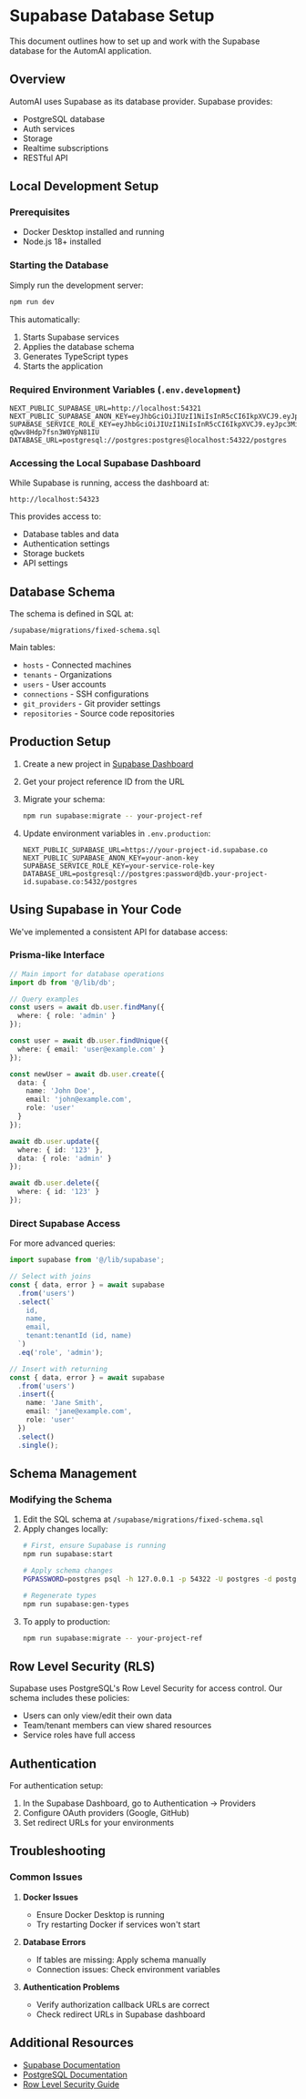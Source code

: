 # Supabase Database Setup

This document outlines how to set up and work with the Supabase database for the AutomAI application.

## Overview

AutomAI uses Supabase as its database provider. Supabase provides:

- PostgreSQL database
- Auth services
- Storage
- Realtime subscriptions
- RESTful API

## Local Development Setup

### Prerequisites

- Docker Desktop installed and running
- Node.js 18+ installed

### Starting the Database

Simply run the development server:

```bash
npm run dev
```

This automatically:
1. Starts Supabase services
2. Applies the database schema
3. Generates TypeScript types
4. Starts the application

### Required Environment Variables (`.env.development`)

```
NEXT_PUBLIC_SUPABASE_URL=http://localhost:54321
NEXT_PUBLIC_SUPABASE_ANON_KEY=eyJhbGciOiJIUzI1NiIsInR5cCI6IkpXVCJ9.eyJpc3MiOiJzdXBhYmFzZS1kZW1vIiwicm9sZSI6ImFub24iLCJleHAiOjE5ODM4MTI5OTZ9.CRXP1A7WOeoJeXxjNni43kdQwgnWNReilDMblYTn_I0
SUPABASE_SERVICE_ROLE_KEY=eyJhbGciOiJIUzI1NiIsInR5cCI6IkpXVCJ9.eyJpc3MiOiJzdXBhYmFzZS1kZW1vIiwicm9sZSI6InNlcnZpY2Vfcm9sZSIsImV4cCI6MTk4MzgxMjk5Nn0.EGIM96RAZx35lJzdJsyH-qQwv8Hdp7fsn3W0YpN81IU
DATABASE_URL=postgresql://postgres:postgres@localhost:54322/postgres
```

### Accessing the Local Supabase Dashboard

While Supabase is running, access the dashboard at:

```
http://localhost:54323
```

This provides access to:
- Database tables and data
- Authentication settings
- Storage buckets
- API settings

## Database Schema

The schema is defined in SQL at:

```
/supabase/migrations/fixed-schema.sql
```

Main tables:
- `hosts` - Connected machines
- `tenants` - Organizations
- `users` - User accounts
- `connections` - SSH configurations
- `git_providers` - Git provider settings
- `repositories` - Source code repositories

## Production Setup

1. Create a new project in [Supabase Dashboard](https://app.supabase.com/)

2. Get your project reference ID from the URL

3. Migrate your schema:
   ```bash
   npm run supabase:migrate -- your-project-ref
   ```

4. Update environment variables in `.env.production`:
   ```
   NEXT_PUBLIC_SUPABASE_URL=https://your-project-id.supabase.co
   NEXT_PUBLIC_SUPABASE_ANON_KEY=your-anon-key
   SUPABASE_SERVICE_ROLE_KEY=your-service-role-key
   DATABASE_URL=postgresql://postgres:password@db.your-project-id.supabase.co:5432/postgres
   ```

## Using Supabase in Your Code

We've implemented a consistent API for database access:

### Prisma-like Interface

```typescript
// Main import for database operations
import db from '@/lib/db';

// Query examples
const users = await db.user.findMany({
  where: { role: 'admin' }
});

const user = await db.user.findUnique({
  where: { email: 'user@example.com' }
});

const newUser = await db.user.create({
  data: {
    name: 'John Doe',
    email: 'john@example.com',
    role: 'user'
  }
});

await db.user.update({
  where: { id: '123' },
  data: { role: 'admin' }
});

await db.user.delete({
  where: { id: '123' }
});
```

### Direct Supabase Access

For more advanced queries:

```typescript
import supabase from '@/lib/supabase';

// Select with joins
const { data, error } = await supabase
  .from('users')
  .select(`
    id, 
    name, 
    email, 
    tenant:tenantId (id, name)
  `)
  .eq('role', 'admin');

// Insert with returning
const { data, error } = await supabase
  .from('users')
  .insert({
    name: 'Jane Smith',
    email: 'jane@example.com',
    role: 'user'
  })
  .select()
  .single();
```

## Schema Management

### Modifying the Schema

1. Edit the SQL schema at `/supabase/migrations/fixed-schema.sql`
2. Apply changes locally:
   ```bash
   # First, ensure Supabase is running
   npm run supabase:start

   # Apply schema changes
   PGPASSWORD=postgres psql -h 127.0.0.1 -p 54322 -U postgres -d postgres -f supabase/migrations/fixed-schema.sql

   # Regenerate types
   npm run supabase:gen-types
   ```
3. To apply to production:
   ```bash
   npm run supabase:migrate -- your-project-ref
   ```

## Row Level Security (RLS)

Supabase uses PostgreSQL's Row Level Security for access control. Our schema includes these policies:

- Users can only view/edit their own data
- Team/tenant members can view shared resources
- Service roles have full access

## Authentication

For authentication setup:

1. In the Supabase Dashboard, go to Authentication → Providers
2. Configure OAuth providers (Google, GitHub)
3. Set redirect URLs for your environments

## Troubleshooting

### Common Issues

1. **Docker Issues**
   - Ensure Docker Desktop is running
   - Try restarting Docker if services won't start

2. **Database Errors**
   - If tables are missing: Apply schema manually
   - Connection issues: Check environment variables

3. **Authentication Problems**
   - Verify authorization callback URLs are correct
   - Check redirect URLs in Supabase dashboard

## Additional Resources

- [Supabase Documentation](https://supabase.com/docs)
- [PostgreSQL Documentation](https://www.postgresql.org/docs/)
- [Row Level Security Guide](https://supabase.com/docs/guides/auth/row-level-security)